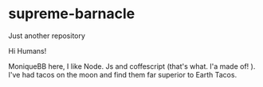 # supreme-barnacle
Just another repository



Hi Humans!

MoniqueBB here, I like Node. Js and coffescript (that's what. I'a made of! ). I've had tacos on the moon and find them far superior to Earth Tacos.
